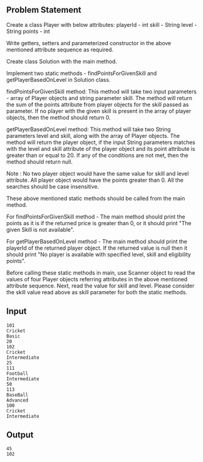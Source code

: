 ## Problem Statement

Create a class Player with below attributes:
playerId - int
skill - String
level - String
points - int

Write getters, setters and parameterized constructor in the above mentioned attribute sequence as required.

Create class Solution with the main method.

Implement two static methods - findPointsForGivenSkill and getPlayerBasedOnLevel in Solution class.

findPointsForGivenSkill method:
This method will take two input parameters - array of Player objects and string parameter skill.
The method will return the sum of the points attribute from player objects for the skill passed as parameter.
If no player with the given skill is present in the array of player objects, then the method should return 0.

getPlayerBasedOnLevel method:
This method will take two String parameters level and skill, along with the array of Player objects.
The method will return the player object, if the input String parameters matches with the level and skill attribute of the player object and its point attribute is greater than or equal to 20. If any of the conditions are not met, then the method should return null.

Note : No two player object would have the same value for skill and level attribute.
All player object would have the points greater than 0.
All the searches should be case insensitive.

These above mentioned static methods should be called from the main method.

For findPointsForGivenSkill method - The main method should print the points as it is if the returned price is greater than 0, or it
should print "The given Skill is not available".

For getPlayerBasedOnLevel method - The main method should print the playerId of the returned player object. If the returned value is null
then it should print "No player is available with specified level, skill and eligibility points".

Before calling these static methods in main, use Scanner object to read the values of four Player objects referring attributes in the above mentioned attribute sequence.
Next, read the value for skill and level.
Please consider the skill value read above as skill parameter for both the static methods.

## Input

    101
    Cricket
    Basic
    20
    102
    Cricket
    Intermediate
    25
    111
    Football
    Intermediate
    50
    113
    BaseBall
    Advanced
    100
    Cricket
    Intermediate

## Output

    45
    102
